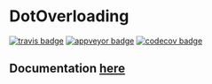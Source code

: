 # DotOverloading

[![travis badge][travis_badge]][travis_url]
[![appveyor badge][appveyor_badge]][appveyor_url]
[![codecov badge][codecov_badge]][codecov_url]

## Documentation [here][documenter_stable]

[travis_badge]: https://travis-ci.org/bramtayl/DotOverloading.jl.svg?branch=master
[travis_url]: https://travis-ci.org/bramtayl/DotOverloading.jl

[appveyor_badge]: https://ci.appveyor.com/api/projects/status/github/bramtayl/DotOverloading.jl?svg=true&branch=master
[appveyor_url]: https://ci.appveyor.com/project/bramtayl/dotoverloading-jl

[codecov_badge]: http://codecov.io/github/bramtayl/DotOverloading.jl/coverage.svg?branch=master
[codecov_url]: http://codecov.io/github/bramtayl/DotOverloading.jl?branch=master

[documenter_stable]: https://bramtayl.github.io/DotOverloading.jl/stable
[documenter_latest]: https://bramtayl.github.io/DotOverloading.jl/latest
